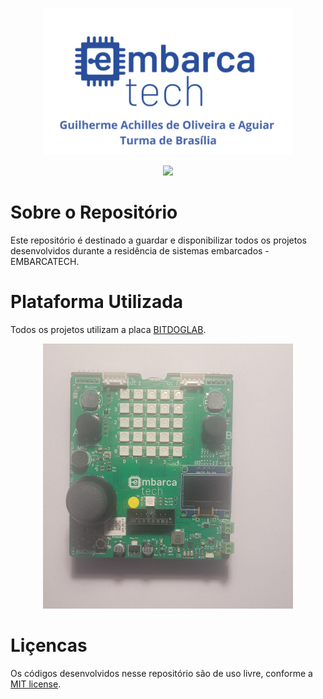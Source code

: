 <p align ="center"><img src="assets/imagem-inicial-readme.png" width="400" alt="Imagem Inicial"></p>


<p align = "center">
    <img src="https://img.shields.io/github/license/GuilhermeAchilles/Guilherme_Achilles_embarcatech_HBr_2025?cacheSeconds=3600"
     width="100px">
</p>

# Sobre o Repositório

Este repositório é destinado a guardar e disponibilizar todos os projetos desenvolvidos durante a residência de sistemas embarcados - EMBARCATECH.

# Plataforma Utilizada 

Todos os projetos utilizam a placa [BITDOGLAB](https://github.com/BitDogLab/BitDogLab).

<p align ="center"><img src="assets/bitdoglab.jpeg" width="400" alt="Imagem da BitDogLab"></p>

# Liçencas

Os códigos desenvolvidos nesse repositório são de uso livre, conforme a [MIT license](https://opensource.org/licenses/MIT).
